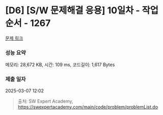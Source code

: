# [D6] [S/W 문제해결 응용] 10일차 - 작업순서 - 1267 

[문제 링크](https://swexpertacademy.com/main/code/problem/problemDetail.do?contestProbId=AV18TrIqIwUCFAZN) 

### 성능 요약

메모리: 28,672 KB, 시간: 109 ms, 코드길이: 1,617 Bytes

### 제출 일자

2025-03-07 12:02



> 출처: SW Expert Academy, https://swexpertacademy.com/main/code/problem/problemList.do